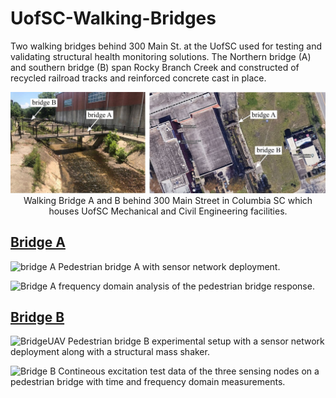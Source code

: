 # UofSC-Walking-Bridges
Two walking bridges behind 300 Main St. at the UofSC used for testing and validating structural health monitoring solutions. The Northern bridge (A) and southern bridge (B) span Rocky Branch Creek and constructed of recycled railroad tracks and reinforced concrete cast in place. 

<p align="center">
<img src="Images/bridges.jpg" alt="drawing" width="700"/> <br> 
Walking Bridge A and B behind 300 Main Street in Columbia SC which houses UofSC Mechanical and Civil Engineering facilities. 
</p>
<p align="center">
</p>


## [Bridge A](Bridge_A)

![bridge A](https://github.com/ARTS-Laboratory/UofSC-walking-bridges/assets/53347740/d6ecd5f9-49c8-4d6c-afb2-7e578ebb36db)
Pedestrian bridge A with sensor network deployment.

![Bridge A](https://github.com/ARTS-Laboratory/UofSC-walking-bridges/assets/53347740/77e4f6c7-543a-4def-ba73-51d64da76b58)
frequency domain analysis of the pedestrian bridge response.

## [Bridge B](Bridge_B)

![BridgeUAV](https://github.com/ARTS-Laboratory/UofSC-walking-bridges/assets/53347740/2205b6aa-bdca-4054-8346-3bdd6f3562cb)
Pedestrian bridge B experimental setup with a sensor network deployment along with a structural mass shaker.



![Bridge B](https://github.com/ARTS-Laboratory/UofSC-walking-bridges/assets/53347740/5036d32f-0f58-4ef0-be74-4f4a74d8ce1e)
Contineous excitation test data of the three sensing nodes on a pedestrian bridge with time and frequency domain measurements.

















